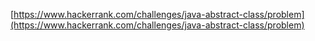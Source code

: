 [https://www.hackerrank.com/challenges/java-abstract-class/problem](https://www.hackerrank.com/challenges/java-abstract-class/problem)